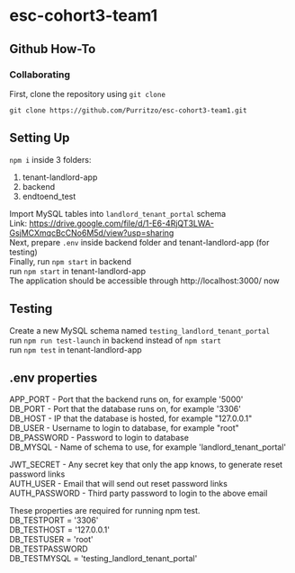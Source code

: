 # esc-cohort3-team1
## Github How-To

### Collaborating

First, clone the repository using `git clone`   
```
git clone https://github.com/Purritzo/esc-cohort3-team1.git
```

## Setting Up

`npm i` inside 3 folders:
1. tenant-landlord-app
2. backend
3. endtoend_test

Import MySQL tables into `landlord_tenant_portal` schema <br>
Link: https://drive.google.com/file/d/1-E6-4RjQT3LWA-GsjMCXmqcBcCNo6M5d/view?usp=sharing <br>
Next, prepare `.env` inside backend folder and tenant-landlord-app (for testing) <br> 
Finally, run `npm start` in backend <br>
run `npm start` in tenant-landlord-app <br>
The application should be accessible through http://localhost:3000/ now <br>

## Testing
Create a new MySQL schema named `testing_landlord_tenant_portal` <br>
run `npm run test-launch` in backend instead of `npm start` <br>
run `npm test` in tenant-landlord-app

## .env properties

APP_PORT - Port that the backend runs on, for example '5000' <br>
DB_PORT - Port that the database runs on, for example '3306' <br>
DB_HOST - IP that the database is hosted, for example "127.0.0.1" <br>
DB_USER - Username to login to database, for example "root" <br>
DB_PASSWORD - Password to login to database <br>
DB_MYSQL - Name of schema to use, for example  'landlord_tenant_portal' <br>


JWT_SECRET - Any secret key that only the app knows, to generate reset password links <br>
AUTH_USER - Email that will send out reset password links <br>
AUTH_PASSWORD - Third party password to login to the above email <br>


These properties are required for running npm test. <br>
DB_TESTPORT = '3306' <br>
DB_TESTHOST = '127.0.0.1' <br>
DB_TESTUSER = 'root' <br>
DB_TESTPASSWORD <br>
DB_TESTMYSQL = 'testing_landlord_tenant_portal' <br>


